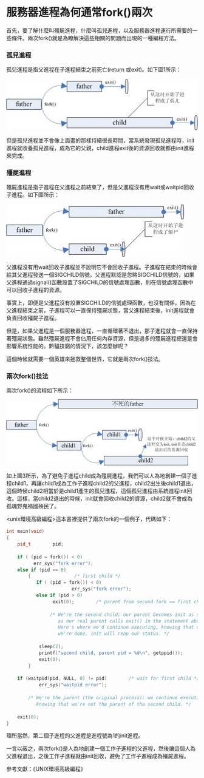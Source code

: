 # 服務器進程為何通常fork()兩次

首先，要了解什麼叫殭屍進程，什麼叫孤兒進程，以及服務器進程運行所需要的一些條件。兩次fork()就是為瞭解決這些相關的問題而出現的一種編程方法。

### 孤兒進程

孤兒進程是指父進程在子進程結束之前死亡(return 或exit)。如下圖1所示：

![](./images/0_1313064035Z3nc.gif)


但是孤兒進程並不會像上面畫的那樣持續很長時間，當系統發現孤兒進程時，init進程就收養孤兒進程，成為它的父親，child進程exit後的資源回收就都由init進程來完成。



### 殭屍進程

 殭屍進程是指子進程在父進程之前結束了，但是父進程沒有用wait或waitpid回收子進程。如下圖所示：

 ![](./images/0_1313064567I6Po.gif)






父進程沒有用wait回收子進程並不說明它不會回收子進程。子進程在結束的時候會給其父進程發送一個SIGCHILD信號，父進程默認是忽略SIGCHILD信號的，如果父進程通過signal()函數設置了SIGCHILD的信號處理函數，則在信號處理函數中可以回收子進程的資源。

事實上，即便是父進程沒有設置SIGCHILD的信號處理函數，也沒有關係，因為在父進程結束之前，子進程可以一直保持殭屍狀態，當父進程結束後，init進程就會負責回收殭屍子進程。

但是，如果父進程是一個服務器進程，一直循環著不退出，那子進程就會一直保持著殭屍狀態。雖然殭屍進程不會佔用任何內存資源，但是過多的殭屍進程總還是會影響系統性能的。黔驢技窮的情況下，該怎麼辦呢？

這個時候就需要一個英雄來拯救整個世界，它就是兩次fork()技法。

### 兩次fork()技法

兩次fork()的流程如下所示：


![](./images/0_1313067258aapH.gif)


如上圖3所示，為了避免子進程child成為殭屍進程，我們可以人為地創建一個子進程child1，再讓child1成為工作子進程child2的父進程，child2出生後child1退出，這個時候child2相當於是child1產生的孤兒進程，這個孤兒進程由系統進程init回收。這樣，當child2退出的時候，init就會回收child2的資源，child2就不會成為孤魂野鬼禍國殃民了。



<unix環境高級編程>這本書裡提供了兩次fork的一個例子，代碼如下：

```cpp
int main(void)
{
	pid_t        pid;

	if ( (pid = fork()) < 0)
          err_sys("fork error");
	else if (pid == 0)
		{                /* first child */
           if ( (pid = fork()) < 0)
                        err_sys("fork error");
           else if (pid > 0)
                 exit(0);        /* parent from second fork == first child */

                /* We're the second child; our parent becomes init as soon
                   as our real parent calls exit() in the statement above.
                   Here's where we'd continue executing, knowing that when
                   we're done, init will reap our status. */

            sleep(2);
            printf("second child, parent pid = %d\n", getppid());
            exit(0);
        }

    if (waitpid(pid, NULL, 0) != pid)        /* wait for first child */
            err_sys("waitpid error");

        /* We're the parent (the original process); we continue executing,
           knowing that we're not the parent of the second child. */

    exit(0);
}
```
理所當然，第二個子進程的父進程是進程號為1的init進程。

一言以蔽之，兩次fork()是人為地創建一個工作子進程的父進程，然後讓這個人為父進程退出，之後工作子進程就由init回收，避免了工作子進程成為殭屍進程。

參考文獻：《UNIX環境高級編程》
